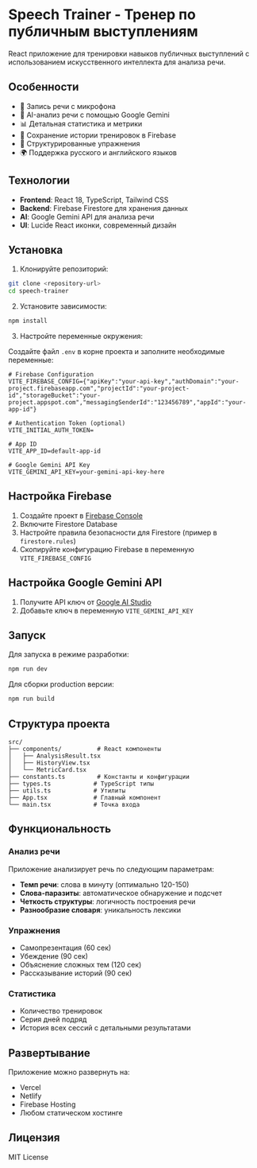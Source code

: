 # Speech Trainer - Тренер по публичным выступлениям

React приложение для тренировки навыков публичных выступлений с использованием искусственного интеллекта для анализа речи.

## Особенности

- 🎤 Запись речи с микрофона
- 🧠 AI-анализ речи с помощью Google Gemini
- 📊 Детальная статистика и метрики
- 💾 Сохранение истории тренировок в Firebase
- 🎯 Структурированные упражнения
- 🌍 Поддержка русского и английского языков

## Технологии

- **Frontend**: React 18, TypeScript, Tailwind CSS
- **Backend**: Firebase Firestore для хранения данных
- **AI**: Google Gemini API для анализа речи
- **UI**: Lucide React иконки, современный дизайн

## Установка

1. Клонируйте репозиторий:
```bash
git clone <repository-url>
cd speech-trainer
```

2. Установите зависимости:
```bash
npm install
```

3. Настройте переменные окружения:

Создайте файл `.env` в корне проекта и заполните необходимые переменные:

```env
# Firebase Configuration
VITE_FIREBASE_CONFIG={"apiKey":"your-api-key","authDomain":"your-project.firebaseapp.com","projectId":"your-project-id","storageBucket":"your-project.appspot.com","messagingSenderId":"123456789","appId":"your-app-id"}

# Authentication Token (optional)
VITE_INITIAL_AUTH_TOKEN=

# App ID
VITE_APP_ID=default-app-id

# Google Gemini API Key
VITE_GEMINI_API_KEY=your-gemini-api-key-here
```

## Настройка Firebase

1. Создайте проект в [Firebase Console](https://console.firebase.google.com/)
2. Включите Firestore Database
3. Настройте правила безопасности для Firestore (пример в `firestore.rules`)
4. Скопируйте конфигурацию Firebase в переменную `VITE_FIREBASE_CONFIG`

## Настройка Google Gemini API

1. Получите API ключ от [Google AI Studio](https://makersuite.google.com/app/apikey)
2. Добавьте ключ в переменную `VITE_GEMINI_API_KEY`

## Запуск

Для запуска в режиме разработки:
```bash
npm run dev
```

Для сборки production версии:
```bash
npm run build
```

## Структура проекта

```
src/
├── components/          # React компоненты
│   ├── AnalysisResult.tsx
│   ├── HistoryView.tsx
│   └── MetricCard.tsx
├── constants.ts         # Константы и конфигурации
├── types.ts            # TypeScript типы
├── utils.ts            # Утилиты
├── App.tsx             # Главный компонент
└── main.tsx            # Точка входа
```

## Функциональность

### Анализ речи
Приложение анализирует речь по следующим параметрам:
- **Темп речи**: слова в минуту (оптимально 120-150)
- **Слова-паразиты**: автоматическое обнаружение и подсчет
- **Четкость структуры**: логичность построения речи
- **Разнообразие словаря**: уникальность лексики

### Упражнения
- Самопрезентация (60 сек)
- Убеждение (90 сек)
- Объяснение сложных тем (120 сек)
- Рассказывание историй (90 сек)

### Статистика
- Количество тренировок
- Серия дней подряд
- История всех сессий с детальными результатами

## Развертывание

Приложение можно развернуть на:
- Vercel
- Netlify
- Firebase Hosting
- Любом статическом хостинге

## Лицензия

MIT License